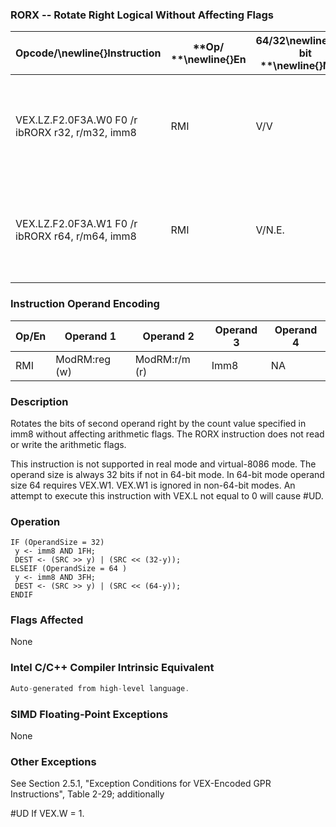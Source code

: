 ### RORX -- Rotate Right Logical Without Affecting Flags


|**Opcode/**\newline{}**Instruction**|**Op/ **\newline{}**En**|**64/32**\newline{}**-bit **\newline{}**Mode**|**CPUID **\newline{}**Feature **\newline{}**Flag**|**Description**|
|------------------------------------|------------------------|----------------------------------------------|--------------------------------------------------|---------------|
|VEX.LZ.F2.0F3A.W0 F0 /r ibRORX r32, r/m32, imm8|RMI|V/V|BMI2|Rotate 32-bit r/m32 right imm8 times without affecting arithmetic flags.|
|VEX.LZ.F2.0F3A.W1 F0 /r ibRORX r64, r/m64, imm8|RMI|V/N.E.|BMI2|Rotate 64-bit r/m64 right imm8 times without affecting arithmetic flags.|
### Instruction Operand Encoding


|Op/En|Operand 1|Operand 2|Operand 3|Operand 4|
|-----|---------|---------|---------|---------|
|RMI|ModRM:reg (w)|ModRM:r/m (r)|Imm8|NA|
### Description 


Rotates the bits of second operand right by the count value specified in imm8 without affecting arithmetic flags. The RORX instruction does not read or write the arithmetic flags.

This instruction is not supported in real mode and virtual-8086 mode. The operand size is always 32 bits if not in 64-bit mode. In 64-bit mode operand size 64 requires VEX.W1. VEX.W1 is ignored in non-64-bit modes. An attempt to execute this instruction with VEX.L not equal to 0 will cause #UD.


### Operation

```info-verb
IF (OperandSize = 32)
 y <- imm8 AND 1FH;
 DEST <- (SRC >> y) | (SRC << (32-y));
ELSEIF (OperandSize = 64 ) 
 y <- imm8 AND 3FH;
 DEST <- (SRC >> y) | (SRC << (64-y));
ENDIF
```
### Flags Affected


None


### Intel C/C++ Compiler Intrinsic Equivalent

```cpp
Auto-generated from high-level language.
```
### SIMD Floating-Point Exceptions


None

### Other Exceptions


See Section 2.5.1, "Exception Conditions for VEX-Encoded GPR Instructions", Table 2-29; additionally

#UD  If VEX.W = 1.

